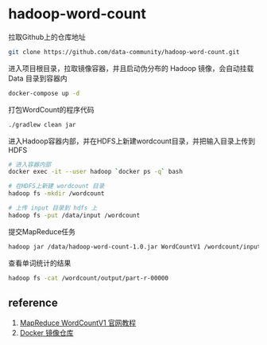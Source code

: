 # hadoop-word-count

拉取Github上的仓库地址

```bash
git clone https://github.com/data-community/hadoop-word-count.git
```

进入项目根目录，拉取镜像容器，并且启动伪分布的 Hadoop 镜像，会自动挂载 Data 目录到容器内

```bash
docker-compose up -d
```

打包WordCount的程序代码

```bash
./gradlew clean jar
```

进入Hadoop容器内部，并在HDFS上新建wordcount目录，并把输入目录上传到HDFS

```bash
# 进入容器内部
docker exec -it --user hadoop `docker ps -q` bash

# 在HDFS上新建 wordcount 目录
hadoop fs -mkdir /wordcount

# 上传 input 目录到 hdfs 上
hadoop fs -put /data/input /wordcount
```

提交MapReduce任务

```bash
hadoop jar /data/hadoop-word-count-1.0.jar WordCountV1 /wordcount/input /wordcount/output
```

查看单词统计的结果

```bash
hadoop fs -cat /wordcount/output/part-r-00000
```

## reference

1. [MapReduce WordCountV1 官网教程](https://hadoop.apache.org/docs/stable/hadoop-mapreduce-client/hadoop-mapreduce-client-core/MapReduceTutorial.html#Example:_WordCount_v1.0)
2. [Docker 镜像仓库](https://hub.docker.com/r/5200710/hadoop)

